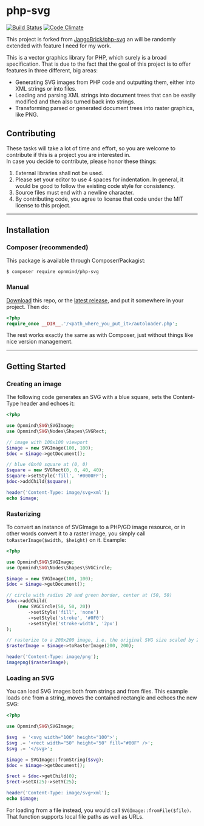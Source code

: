 # php-svg

[![Build Status](https://travis-ci.org/opnmind/php-svg.svg?branch=master)](https://travis-ci.org/opnmind/php-svg)
[![Code Climate](https://codeclimate.com/github/opnmind/php-svg/badges/gpa.svg)](https://codeclimate.com/github/opnmind/php-svg)

This project is forked from [JangoBrick/php-svg](https://github.com/JangoBrick/php-svg) an will be randomly 
extended with feature I need for my work.

This is a vector graphics library for PHP, which surely is a broad
specification. That is due to the fact that the goal of this project is to
offer features in three different, big areas:

- Generating SVG images from PHP code and outputting them, either into XML
    strings or into files.
- Loading and parsing XML strings into document trees that can be easily
    modified and then also turned back into strings.
- Transforming parsed or generated document trees into raster graphics,
    like PNG.



## Contributing

These tasks will take a lot of time and effort, so you are welcome to contribute
if this is a project you are interested in.  
In case you decide to contribute, please honor these things:

1. External libraries shall not be used.
2. Please set your editor to use 4 spaces for indentation. In general, it would
    be good to follow the existing code style for consistency.
3. Source files must end with a newline character.
4. By contributing code, you agree to license that code under the MIT license to
    this project.



---



## Installation

### Composer (recommended)

This package is available through Composer/Packagist:

```
$ composer require opnmind/php-svg
```

### Manual

[Download](https://github.com/JangoBrick/php-svg/zipball/master) this repo,
or the [latest release](https://github.com/opnmind/php-svg/releases),
and put it somewhere in your project. Then do:

```php
<?php
require_once __DIR__.'/<path_where_you_put_it>/autoloader.php';
```

The rest works exactly the same as with Composer, just without things like nice
version management.



---



## Getting Started

### Creating an image

The following code generates an SVG with a blue square, sets the Content-Type
header and echoes it:

```php
<?php

use Opnmind\SVG\SVGImage;
use Opnmind\SVG\Nodes\Shapes\SVGRect;

// image with 100x100 viewport
$image = new SVGImage(100, 100);
$doc = $image->getDocument();

// blue 40x40 square at (0, 0)
$square = new SVGRect(0, 0, 40, 40);
$square->setStyle('fill', '#0000FF');
$doc->addChild($square);

header('Content-Type: image/svg+xml');
echo $image;
```

### Rasterizing

To convert an instance of SVGImage to a PHP/GD image resource, or in other words
convert it to a raster image, you simply call `toRasterImage($width, $height)`
on it. Example:

```php
<?php

use Opnmind\SVG\SVGImage;
use Opnmind\SVG\Nodes\Shapes\SVGCircle;

$image = new SVGImage(100, 100);
$doc = $image->getDocument();

// circle with radius 20 and green border, center at (50, 50)
$doc->addChild(
    (new SVGCircle(50, 50, 20))
        ->setStyle('fill', 'none')
        ->setStyle('stroke', '#0F0')
        ->setStyle('stroke-width', '2px')
);

// rasterize to a 200x200 image, i.e. the original SVG size scaled by 2
$rasterImage = $image->toRasterImage(200, 200);

header('Content-Type: image/png');
imagepng($rasterImage);
```

### Loading an SVG

You can load SVG images both from strings and from files. This example loads one
from a string, moves the contained rectangle and echoes the new SVG:

```php
<?php

use Opnmind\SVG\SVGImage;

$svg  = '<svg width="100" height="100">';
$svg .= '<rect width="50" height="50" fill="#00F" />';
$svg .= '</svg>';

$image = SVGImage::fromString($svg);
$doc = $image->getDocument();

$rect = $doc->getChild(0);
$rect->setX(25)->setY(25);

header('Content-Type: image/svg+xml');
echo $image;
```

For loading from a file instead, you would call `SVGImage::fromFile($file)`.
That function supports local file paths as well as URLs.
